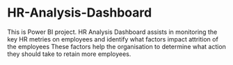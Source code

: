 # HR-Analysis-Dashboard
This is Power BI project.
HR Analysis Dashboard assists in monitoring the key HR metries on employees and identify what factors impact attrition of the employees
These factors help the organisation to determine what action they should take to retain more employees.
